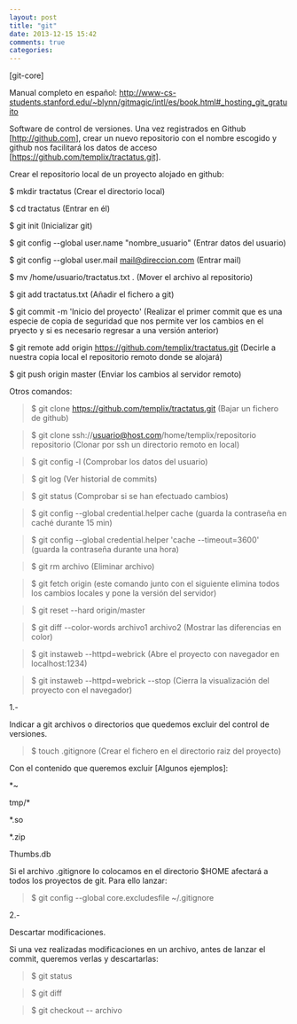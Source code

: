 ```yaml
---
layout: post
title: "git"
date: 2013-12-15 15:42
comments: true
categories: 
---
```

[git-core]

Manual completo en español: <http://www-cs-students.stanford.edu/~blynn/gitmagic/intl/es/book.html#_hosting_git_gratuito>

Software de control de versiones. Una vez registrados en Github [<http://github.com>], crear un nuevo repositorio con el nombre escogido y github nos facilitará los datos de acceso [https://github.com/templix/tractatus.git].

Crear el repositorio local de un proyecto alojado en github:

$ mkdir tractatus (Crear el directorio local)

$ cd tractatus (Entrar en él)

$ git init (Inicializar git)

$ git config --global user.name "nombre_usuario" (Entrar datos del usuario)

$ git config --global user.mail mail@direccion.com   (Entrar mail)

$ mv /home/usuario/tractatus.txt . (Mover el archivo al repositorio)

$ git add tractatus.txt (Añadir el fichero a git)

$ git commit -m 'Inicio del proyecto' (Realizar el primer commit que es una especie de copia de seguridad que nos permite ver los cambios en el pryecto y si es necesario regresar a una versión anterior)

$ git remote add origin https://github.com/templix/tractatus.git (Decirle a nuestra copia local el repositorio remoto donde se alojará)

$ git push origin master (Enviar los cambios al servidor remoto)

Otros comandos:

>$ git clone https://github.com/templix/tractatus.git (Bajar un fichero de github)

>$ git clone ssh://usuario@host.com/home/templix/repositorio repositorio (Clonar por ssh un directorio remoto en local)

>$ git config -l (Comprobar los datos del usuario)

>$ git log (Ver historial de commits)

>$ git status (Comprobar si se han efectuado cambios)

>$ git config --global credential.helper cache (guarda la contraseña en caché durante 15 min)

>$ git config --global credential.helper 'cache --timeout=3600' (guarda la contraseña durante una hora)

>$ git rm archivo (Eliminar archivo)

>$ git fetch origin (este comando junto con el siguiente elimina todos los cambios locales y pone la versión del servidor)

>$ git reset --hard origin/master

>$ git diff --color-words archivo1 archivo2  (Mostrar las diferencias en color)

>$ git instaweb --httpd=webrick (Abre el proyecto con navegador en localhost:1234)

>$ git instaweb --httpd=webrick --stop (Cierra la visualización del proyecto con el navegador)

1.-

Indicar a git archivos o directorios que quedemos excluir del control de versiones.

>$ touch .gitignore (Crear el fichero en el directorio raiz del proyecto)

Con el contenido que queremos excluir [Algunos ejemplos]:

*~

tmp/*

*.so

*.zip

Thumbs.db

Si el archivo .gitignore lo colocamos en el directorio $HOME afectará a todos los proyectos de git. Para ello lanzar:

>$ git config --global core.excludesfile ~/.gitignore

2.-

Descartar modificaciones.

Si una vez realizadas modificaciones en un archivo, antes de lanzar el commit, queremos verlas y descartarlas:

>$ git status

>$ git diff

>$ git checkout -- archivo

